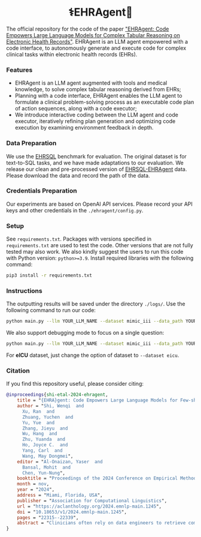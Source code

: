 <div align="center">
<h1> ⚕️EHRAgent🤖 </h1>
</div>

The official repository for the code of the paper ["EHRAgent: Code Empowers Large Language Models for Complex Tabular Reasoning on Electronic Health Records"](https://arxiv.org/abs/2401.07128). EHRAgent is an LLM agent empowered with a code interface, to autonomously generate and execute code for complex clinical tasks within electronic health records (EHRs).
### Features

- EHRAgent is an LLM agent augmented with tools and medical knowledge, to solve complex tabular reasoning derived from EHRs;
- Planning with a code interface, EHRAgent enables the LLM agent to formulate a clinical problem-solving process as an executable code plan of action sequences, along with a code executor;
- We introduce interactive coding between the LLM agent and code executor, iteratively refining plan generation and optimizing code execution by examining environment feedback in depth.

### Data Preparation

We use the [EHRSQL](https://github.com/glee4810/EHRSQL) benchmark for evaluation. The original dataset is for text-to-SQL tasks, and we have made adaptations to our evaluation. We release our clean and pre-processed version of [EHRSQL-EHRAgent](https://drive.google.com/file/d/1EE_g3kroKJW_2Op6T2PiZbDSrIQRMtps/view?usp=sharing) data. Please download the data and record the path of the data.

### Credentials Preparation
Our experiments are based on OpenAI API services. Please record your API keys and other credentials in the ``./ehragent/config.py``. 

### Setup

See ``requirements.txt``. Packages with versions specified in ``requirements.txt`` are used to test the code. Other versions that are not fully tested may also work. We also kindly suggest the users to run this code with Python version: ``python>=3.9``. Install required libraries with the following command:

```bash
pip3 install -r requirements.txt
```

### Instructions

The outputting results will be saved under the directory ``./logs/``. Use the following command to run our code:
```bash
python main.py --llm YOUR_LLM_NAME --dataset mimic_iii --data_path YOUR_DATA_PATH --logs_path YOUR_LOGS_PATH --num_questions -1 --seed 0
```

We also support debugging mode to focus on a single question:
```bash
python main.py --llm YOUR_LLM_NAME --dataset mimic_iii --data_path YOUR_DATA_PATH --logs_path YOUR_LOGS_PATH --debug --debug_id QUESTION_ID_TO_DEBUG
```

For **eICU** dataset, just change the option of dataset to ``--dataset eicu``.

### Citation
If you find this repository useful, please consider citing:
```bibtex
@inproceedings{shi-etal-2024-ehragent,
    title = "{EHRA}gent: Code Empowers Large Language Models for Few-shot Complex Tabular Reasoning on Electronic Health Records",
    author = "Shi, Wenqi  and
      Xu, Ran  and
      Zhuang, Yuchen  and
      Yu, Yue  and
      Zhang, Jieyu  and
      Wu, Hang  and
      Zhu, Yuanda  and
      Ho, Joyce C.  and
      Yang, Carl  and
      Wang, May Dongmei",
    editor = "Al-Onaizan, Yaser  and
      Bansal, Mohit  and
      Chen, Yun-Nung",
    booktitle = "Proceedings of the 2024 Conference on Empirical Methods in Natural Language Processing",
    month = nov,
    year = "2024",
    address = "Miami, Florida, USA",
    publisher = "Association for Computational Linguistics",
    url = "https://aclanthology.org/2024.emnlp-main.1245",
    doi = "10.18653/v1/2024.emnlp-main.1245",
    pages = "22315--22339",
    abstract = "Clinicians often rely on data engineers to retrieve complex patient information from electronic health record (EHR) systems, a process that is both inefficient and time-consuming. We propose EHRAgent, a large language model (LLM) agent empowered with accumulative domain knowledge and robust coding capability. EHRAgent enables autonomous code generation and execution to facilitate clinicians in directly interacting with EHRs using natural language. Specifically, we formulate a multi-tabular reasoning task based on EHRs as a tool-use planning process, efficiently decomposing a complex task into a sequence of manageable actions with external toolsets. We first inject relevant medical information to enable EHRAgent to effectively reason about the given query, identifying and extracting the required records from the appropriate tables. By integrating interactive coding and execution feedback, EHRAgent then effectively learns from error messages and iteratively improves its originally generated code. Experiments on three real-world EHR datasets show that EHRAgent outperforms the strongest baseline by up to 29.6{\%} in success rate, verifying its strong capacity to tackle complex clinical tasks with minimal demonstrations.",
}
```
